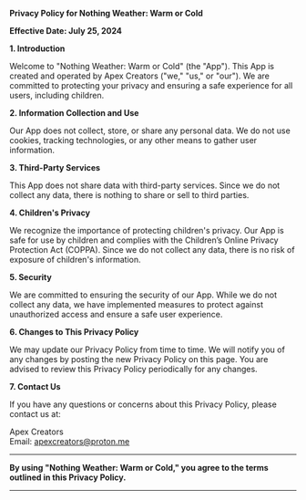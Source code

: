 **Privacy Policy for Nothing Weather: Warm or Cold**

**Effective Date: July 25, 2024**

**1. Introduction**

Welcome to "Nothing Weather: Warm or Cold" (the "App"). This App is created and operated by Apex Creators ("we," "us," or "our"). We are committed to protecting your privacy and ensuring a safe experience for all users, including children.

**2. Information Collection and Use**

Our App does not collect, store, or share any personal data. We do not use cookies, tracking technologies, or any other means to gather user information.

**3. Third-Party Services**

This App does not share data with third-party services. Since we do not collect any data, there is nothing to share or sell to third parties.

**4. Children's Privacy**

We recognize the importance of protecting children's privacy. Our App is safe for use by children and complies with the Children’s Online Privacy Protection Act (COPPA). Since we do not collect any data, there is no risk of exposure of children's information.

**5. Security**

We are committed to ensuring the security of our App. While we do not collect any data, we have implemented measures to protect against unauthorized access and ensure a safe user experience.

**6. Changes to This Privacy Policy**

We may update our Privacy Policy from time to time. We will notify you of any changes by posting the new Privacy Policy on this page. You are advised to review this Privacy Policy periodically for any changes.

**7. Contact Us**

If you have any questions or concerns about this Privacy Policy, please contact us at:

Apex Creators  
Email: apexcreators@proton.me

---

**By using "Nothing Weather: Warm or Cold," you agree to the terms outlined in this Privacy Policy.**

---
